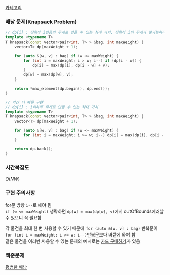 [카테고리](/README.md)
### 배낭 문제(Knapsack Problem)
```cpp
// dp[i] : 정확히 i만큼의 무게로 만들 수 있는 최대 가치, 정확히 i의 무게가 불가능하다면 0
template <typename T>
T knapsack(const vector<pair<int, T> > &bag, int maxWeight) {
    vector<T> dp(maxWeight + 1);

    for (auto &[w, v] : bag) if (w <= maxWeight) {
        for (int i = maxWeight; i > w; i--) if (dp[i - w]) {
            dp[i] = max(dp[i], dp[i - w] + v);
        }
        dp[w] = max(dp[w], v);
    }

    return *max_element(dp.begin(), dp.end());
}

// 약간 더 빠른 구현
// dp[i] : i이하의 무게로 만들 수 있는 최대 가치
template <typename T>
T knapsack(const vector<pair<int, T> > &bag, int maxWeight) {
    vector<T> dp(maxWeight + 1);

    for (auto &[w, v] : bag) if (w <= maxWeight) {
        for (int i = maxWeight; i >= w; i--) dp[i] = max(dp[i], dp[i - w] + v);
    }

    return dp.back();
}
```

### 시간복잡도 
$O(NW)$   

### 구현 주의사항
for문 방향 `i--`로 해야 됨   
`if (w <= maxWeight)` 생략하면 `dp[w] = max(dp[w], v)`에서 outOfBounds에러날 수 있으니 꼭 필요함

각 물건을 최대 한 번 사용할 수 있기 때문에 `for (auto &[w, v] : bag)` 반복문이 `for (int i = maxWeight; i >= w; i--)`반복문보다 바깥에 와야 함   
같은 물건을 여러번 사용할 수 있는 문제의 예시로는 [카드 구매하기](https://www.acmicpc.net/problem/11052)가 있음   

### 백준문제
[평범한 배낭](https://www.acmicpc.net/problem/12865)   